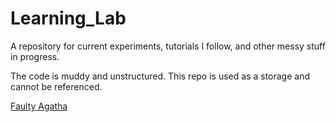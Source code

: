 # Learning_Lab
A repository for current experiments, tutorials I follow, and other messy stuff in progress.

The code is muddy and unstructured. This repo is used as a storage and cannot be referenced. 

[Faulty Agatha](https://instagram.com/faulty_agatha/)

